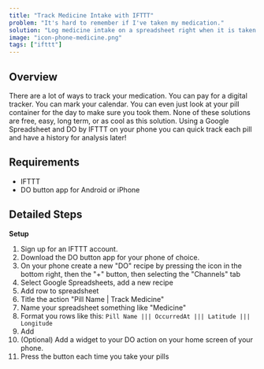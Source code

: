 ```yaml
---
title: "Track Medicine Intake with IFTTT"
problem: "It's hard to remember if I've taken my medication."
solution: "Log medicine intake on a spreadsheet right when it is taken."
image: "icon-phone-medicine.png"
tags: ["ifttt"]
---
```


Overview
--------

There are a lot of ways to track your medication. You can pay for a digital tracker. You can mark your calendar. You can even just look at your pill container for the day to make sure you took them. None of these solutions are free, easy, long term, or as cool as this solution. Using a Google Spreadsheet and DO by IFTTT on your phone you can quick track each pill and have a history for analysis later!


Requirements
------------

 * IFTTT
 * DO button app for Android or iPhone

Detailed Steps
--------------

**Setup**

 1. Sign up for an IFTTT account.
 1. Download the DO button app for your phone of choice.
 1. On your phone create a new "DO" recipe by pressing the icon in the bottom right, then the "+" button, then selecting the "Channels" tab
 1. Select Google Spreadsheets, add a new recipe
 1. Add row to spreadsheet
 1. Title the action "Pill Name | Track Medicine"
 1. Name your spreadsheet something like "Medicine"
 1. Format you rows like this: `Pill Name ||| OccurredAt ||| Latitude ||| Longitude`
 1. Add
 1. (Optional) Add a widget to your DO action on your home screen of your phone.
 1. Press the button each time you take your pills
